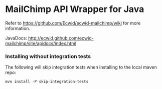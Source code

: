 # MailChimp API Wrapper for Java

Refer to https://github.com/Ecwid/ecwid-mailchimp/wiki for more information.

JavaDocs: http://ecwid.github.com/ecwid-mailchimp/site/apidocs/index.html

### Installing without integration tests

The following will skip integration tests when installing to the local maven repo:

    mvn install -P skip-integration-tests
